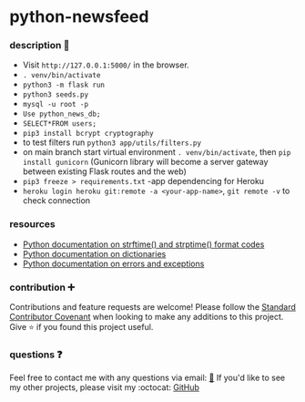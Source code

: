 # python-newsfeed
### description :page_with_curl:

* Visit `http://127.0.0.1:5000/` in the browser.
* `. venv/bin/activate`
* `python3 -m flask run`
* `python3 seeds.py`
* `mysql -u root -p`
* `Use python_news_db;`
* `SELECT*FROM users;`
* `pip3 install bcrypt cryptography`
* to test filters run `python3 app/utils/filters.py`
* on main branch start virtual environment `. venv/bin/activate`, then `pip install gunicorn` (Gunicorn library will become a server gateway between existing Flask routes and the web)
* `pip3 freeze > requirements.txt`  -app dependencing for Heroku
* `heroku login heroku git:remote -a <your-app-name>`, `git remote -v` to check connection

### resources

* [ Python documentation on strftime() and strptime() format codes](https://docs.python.org/3/library/datetime.html#strftime-and-strptime-format-codes)
* [ Python documentation on dictionaries](https://docs.python.org/3/tutorial/datastructures.html#dictionaries)
* [Python documentation on errors and exceptions](https://docs.python.org/3/tutorial/errors.html)
### contribution :heavy_plus_sign: 

Contributions and feature requests are welcome! Please follow the [Standard Contributor Covenant](https://www.contributor-covenant.org/) when looking to make any additions to this project. 
Give :star: if you found this project useful. 

### questions :question: 
Feel free to contact me with any questions via email: [:e-mail:](pryadkamaryna@gmail.com)
If you'd like to see my other projects, please visit my :octocat: 
[GitHub](https://github.com/MarynaPR?tab=repositories)